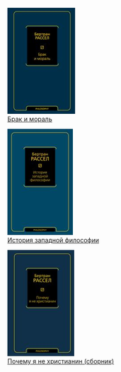 ![](Брак%20и%20мораль.jpg)  
[Брак и мораль](Брак%20и%20мораль.md)

![](История%20западной%20философии.jpg)  
[История западной философии](История%20западной%20философии.md)

![](Почему%20я%20не%20христианин%20(сборник).jpg)  
[Почему я не христианин (сборник)](Почему%20я%20не%20христианин%20(сборник).md)
